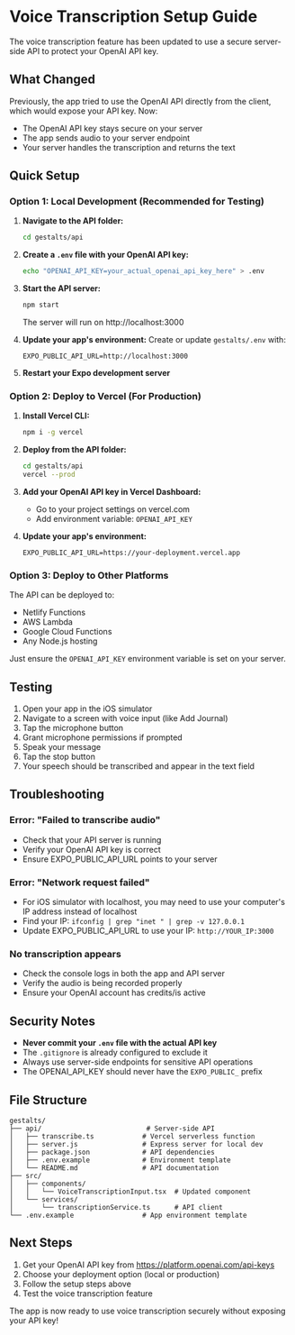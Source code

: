 # Voice Transcription Setup Guide

The voice transcription feature has been updated to use a secure server-side API to protect your OpenAI API key.

## What Changed

Previously, the app tried to use the OpenAI API directly from the client, which would expose your API key. Now:
- The OpenAI API key stays secure on your server
- The app sends audio to your server endpoint
- Your server handles the transcription and returns the text

## Quick Setup

### Option 1: Local Development (Recommended for Testing)

1. **Navigate to the API folder:**
   ```bash
   cd gestalts/api
   ```

2. **Create a `.env` file with your OpenAI API key:**
   ```bash
   echo "OPENAI_API_KEY=your_actual_openai_api_key_here" > .env
   ```

3. **Start the API server:**
   ```bash
   npm start
   ```
   The server will run on http://localhost:3000

4. **Update your app's environment:**
   Create or update `gestalts/.env` with:
   ```
   EXPO_PUBLIC_API_URL=http://localhost:3000
   ```

5. **Restart your Expo development server**

### Option 2: Deploy to Vercel (For Production)

1. **Install Vercel CLI:**
   ```bash
   npm i -g vercel
   ```

2. **Deploy from the API folder:**
   ```bash
   cd gestalts/api
   vercel --prod
   ```

3. **Add your OpenAI API key in Vercel Dashboard:**
   - Go to your project settings on vercel.com
   - Add environment variable: `OPENAI_API_KEY`

4. **Update your app's environment:**
   ```
   EXPO_PUBLIC_API_URL=https://your-deployment.vercel.app
   ```

### Option 3: Deploy to Other Platforms

The API can be deployed to:
- Netlify Functions
- AWS Lambda
- Google Cloud Functions
- Any Node.js hosting

Just ensure the `OPENAI_API_KEY` environment variable is set on your server.

## Testing

1. Open your app in the iOS simulator
2. Navigate to a screen with voice input (like Add Journal)
3. Tap the microphone button
4. Grant microphone permissions if prompted
5. Speak your message
6. Tap the stop button
7. Your speech should be transcribed and appear in the text field

## Troubleshooting

### Error: "Failed to transcribe audio"
- Check that your API server is running
- Verify your OpenAI API key is correct
- Ensure EXPO_PUBLIC_API_URL points to your server

### Error: "Network request failed"
- For iOS simulator with localhost, you may need to use your computer's IP address instead of localhost
- Find your IP: `ifconfig | grep "inet " | grep -v 127.0.0.1`
- Update EXPO_PUBLIC_API_URL to use your IP: `http://YOUR_IP:3000`

### No transcription appears
- Check the console logs in both the app and API server
- Verify the audio is being recorded properly
- Ensure your OpenAI account has credits/is active

## Security Notes

- **Never commit your `.env` file with the actual API key**
- The `.gitignore` is already configured to exclude it
- Always use server-side endpoints for sensitive API operations
- The OPENAI_API_KEY should never have the `EXPO_PUBLIC_` prefix

## File Structure

```
gestalts/
├── api/                          # Server-side API
│   ├── transcribe.ts            # Vercel serverless function
│   ├── server.js                # Express server for local dev
│   ├── package.json             # API dependencies
│   ├── .env.example             # Environment template
│   └── README.md                # API documentation
├── src/
│   ├── components/
│   │   └── VoiceTranscriptionInput.tsx  # Updated component
│   └── services/
│       └── transcriptionService.ts      # API client
└── .env.example                 # App environment template
```

## Next Steps

1. Get your OpenAI API key from https://platform.openai.com/api-keys
2. Choose your deployment option (local or production)
3. Follow the setup steps above
4. Test the voice transcription feature

The app is now ready to use voice transcription securely without exposing your API key!